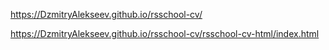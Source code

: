 https://DzmitryAlekseev.github.io/rsschool-cv/

https://DzmitryAlekseev.github.io/rsschool-cv/rsschool-cv-html/index.html
